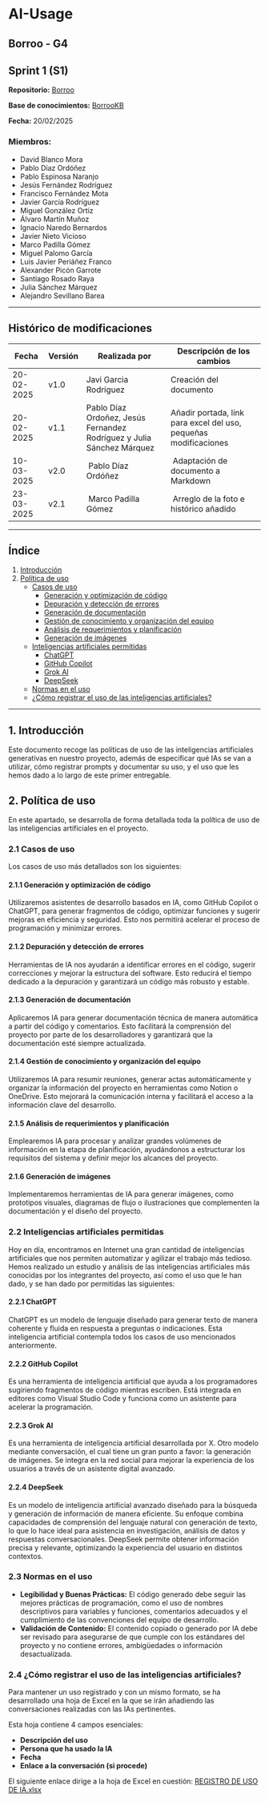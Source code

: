 ﻿# AI-Usage

## Borroo - G4
## Sprint 1 (S1)

**Repositorio:** [Borroo](https://github.com/ISPP-2425-G4/borroo)

**Base de conocimientos:** [BorrooKB](https://borrookb.netlify.app/)

**Fecha:** 20/02/2025


### Miembros:
- David Blanco Mora
- Pablo Díaz Ordóñez
- Pablo Espinosa Naranjo
- Jesús Fernández Rodríguez
- Francisco Fernández Mota
- Javier García Rodríguez
- Miguel González Ortiz
- Álvaro Martín Muñoz
- Ignacio Naredo Bernardos
- Javier Nieto Vicioso
- Marco Padilla Gómez
- Miguel Palomo García
- Luis Javier Periáñez Franco
- Alexander Picón Garrote
- Santiago Rosado Raya
- Julia Sánchez Márquez
- Alejandro Sevillano Barea

---

## **Histórico de modificaciones**

| Fecha      | Versión | Realizada por   | Descripción de los cambios |
| ---------- | ------- | --------------- | -------------------------- |
| 20-02-2025 | v1.0    | Javi Garcia Rodríguez | Creación del documento |
| 20-02-2025 | v1.1    | Pablo Díaz Ordoñez, Jesús Fernandez Rodríguez y Julia Sánchez Márquez | Añadir portada, link para excel del uso, pequeñas modificaciones |
| 10-03-2025 | v2.0    | Pablo Díaz Ordóñez | Adaptación de documento a Markdown |
| 23-03-2025 | v2.1    | Marco Padilla Gómez | Arreglo de la foto e histórico añadido |

---

## Índice
1. [Introducción](#1-introducción)
2. [Política de uso](#2-política-de-uso)
    - [Casos de uso](#21-casos-de-uso)
        - [Generación y optimización de código](#211-generación-y-optimización-de-código)
        - [Depuración y detección de errores](#212-depuración-y-detección-de-errores)
        - [Generación de documentación](#213-generación-de-documentación)
        - [Gestión de conocimiento y organización del equipo](#214-gestión-de-conocimiento-y-organización-del-equipo)
        - [Análisis de requerimientos y planificación](#215-análisis-de-requerimientos-y-planificación)
        - [Generación de imágenes](#216-generación-de-imágenes)
    - [Inteligencias artificiales permitidas](#22-inteligencias-artificiales-permitidas)
        - [ChatGPT](#221-chatgpt)
        - [GitHub Copilot](#222-github-copilot)
        - [Grok AI](#223-grok-ai)
        - [DeepSeek](#224-deepseek)
    - [Normas en el uso](#23-normas-en-el-uso)
    - [¿Cómo registrar el uso de las inteligencias artificiales?](#24-¿cómo-registrar-el-uso-de-las-inteligencias-artificiales)

---

## 1. Introducción
Este documento recoge las políticas de uso de las inteligencias artificiales generativas en nuestro proyecto, además de especificar qué IAs se van a utilizar, cómo registrar prompts y documentar su uso, y el uso que les hemos dado a lo largo de este primer entregable.

## 2. Política de uso
En este apartado, se desarrolla de forma detallada toda la política de uso de las inteligencias artificiales en el proyecto.

### 2.1 Casos de uso
Los casos de uso más detallados son los siguientes:

#### 2.1.1 Generación y optimización de código
Utilizaremos asistentes de desarrollo basados en IA, como GitHub Copilot o ChatGPT, para generar fragmentos de código, optimizar funciones y sugerir mejoras en eficiencia y seguridad. Esto nos permitirá acelerar el proceso de programación y minimizar errores.

#### 2.1.2 Depuración y detección de errores
Herramientas de IA nos ayudarán a identificar errores en el código, sugerir correcciones y mejorar la estructura del software. Esto reducirá el tiempo dedicado a la depuración y garantizará un código más robusto y estable.

#### 2.1.3 Generación de documentación
Aplicaremos IA para generar documentación técnica de manera automática a partir del código y comentarios. Esto facilitará la comprensión del proyecto por parte de los desarrolladores y garantizará que la documentación esté siempre actualizada.

#### 2.1.4 Gestión de conocimiento y organización del equipo
Utilizaremos IA para resumir reuniones, generar actas automáticamente y organizar la información del proyecto en herramientas como Notion o OneDrive. Esto mejorará la comunicación interna y facilitará el acceso a la información clave del desarrollo.

#### 2.1.5 Análisis de requerimientos y planificación
Emplearemos IA para procesar y analizar grandes volúmenes de información en la etapa de planificación, ayudándonos a estructurar los requisitos del sistema y definir mejor los alcances del proyecto.

#### 2.1.6 Generación de imágenes
Implementaremos herramientas de IA para generar imágenes, como prototipos visuales, diagramas de flujo o ilustraciones que complementen la documentación y el diseño del proyecto.

### 2.2 Inteligencias artificiales permitidas
Hoy en día, encontramos en Internet una gran cantidad de inteligencias artificiales que nos permiten automatizar y agilizar el trabajo más tedioso. Hemos realizado un estudio y análisis de las inteligencias artificiales más conocidas por los integrantes del proyecto, así como el uso que le han dado, y se han dado por permitidas las siguientes:

#### 2.2.1 ChatGPT
ChatGPT es un modelo de lenguaje diseñado para generar texto de manera coherente y fluida en respuesta a preguntas o indicaciones. Esta inteligencia artificial contempla todos los casos de uso mencionados anteriormente.

#### 2.2.2 GitHub Copilot
Es una herramienta de inteligencia artificial que ayuda a los programadores sugiriendo fragmentos de código mientras escriben. Está integrada en editores como Visual Studio Code y funciona como un asistente para acelerar la programación.

#### 2.2.3 Grok AI
Es una herramienta de inteligencia artificial desarrollada por X. Otro modelo mediante conversación, el cual tiene un gran punto a favor: la generación de imágenes. Se integra en la red social para mejorar la experiencia de los usuarios a través de un asistente digital avanzado.

#### 2.2.4 DeepSeek
Es un modelo de inteligencia artificial avanzado diseñado para la búsqueda y generación de información de manera eficiente. Su enfoque combina capacidades de comprensión del lenguaje natural con generación de texto, lo que lo hace ideal para asistencia en investigación, análisis de datos y respuestas conversacionales. DeepSeek permite obtener información precisa y relevante, optimizando la experiencia del usuario en distintos contextos.

### 2.3 Normas en el uso
- **Legibilidad y Buenas Prácticas:** El código generado debe seguir las mejores prácticas de programación, como el uso de nombres descriptivos para variables y funciones, comentarios adecuados y el cumplimiento de las convenciones del equipo de desarrollo.
- **Validación de Contenido:** El contenido copiado o generado por IA debe ser revisado para asegurarse de que cumple con los estándares del proyecto y no contiene errores, ambigüedades o información desactualizada.

### 2.4 ¿Cómo registrar el uso de las inteligencias artificiales?
Para mantener un uso registrado y con un mismo formato, se ha desarrollado una hoja de Excel en la que se irán añadiendo las conversaciones realizadas con las IAs pertinentes.

Esta hoja contiene 4 campos esenciales:
- **Descripción del uso**
- **Persona que ha usado la IA**
- **Fecha**
- **Enlace a la conversación (si procede)**

El siguiente enlace dirige a la hoja de Excel en cuestión:
[REGISTRO DE USO DE IA.xlsx](https://uses0-my.sharepoint.com/:x:/g/personal/javnievic_alum_us_es/EZL_YYWo-npCs7EYC51xrFIBQ7dW_xUOMUm3laI0nsm5EA?e=IoTrYU)


